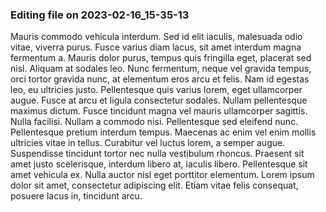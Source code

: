 

### Editing file on 2023-02-16_15-35-13

Mauris commodo vehicula interdum. Sed id elit iaculis, malesuada odio vitae, viverra purus. Fusce varius diam lacus, sit amet interdum magna fermentum a. Mauris dolor purus, tempus quis fringilla eget, placerat sed nisl. Aliquam at sodales leo. Nunc fermentum, neque vel gravida tempus, orci tortor gravida nunc, at elementum eros arcu et felis. Nam id egestas leo, eu ultricies justo. Pellentesque quis varius lorem, eget ullamcorper augue. Fusce at arcu et ligula consectetur sodales. Nullam pellentesque maximus dictum.
Fusce tincidunt magna vel mauris ullamcorper sagittis. Nulla facilisi. Nullam a commodo nisi. Pellentesque sed eleifend nunc. Pellentesque pretium interdum tempus. Maecenas ac enim vel enim mollis ultricies vitae in tellus. Curabitur vel luctus lorem, a semper augue. Suspendisse tincidunt tortor nec nulla vestibulum rhoncus. Praesent sit amet justo scelerisque, interdum libero at, iaculis libero. Pellentesque sit amet vehicula ex. Nulla auctor nisl eget porttitor elementum. Lorem ipsum dolor sit amet, consectetur adipiscing elit. Etiam vitae felis consequat, posuere lacus in, tincidunt arcu.


